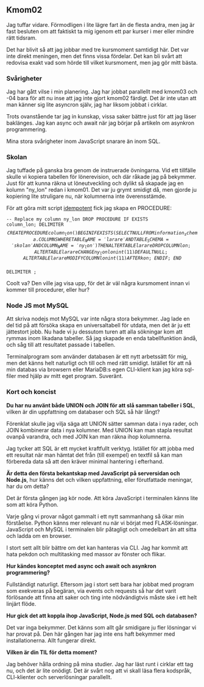 <a id="kmom02"><h2>Kmom02</h2></a>

Jag tuffar vidare. Förmodligen i lite lägre fart än de flesta andra, men jag är
fast besluten om att faktiskt ta mig igenom ett par kurser i mer eller mindre
rätt tidsram.

Det har blivit så att jag jobbar med tre kursmoment samtidigt här. Det var inte
direkt meningen, men det finns vissa fördelar. Det kan bli svårt att
redovisa exakt vad som hörde till vilket kursmoment, men jag gör mitt bästa.

### Svårigheter

Jag har gått vilse i min planering. Jag har jobbat parallellt med kmom03 och
-04 bara för att nu inse att jag inte gjort kmom02 färdigt. Det är inte utan
att man känner sig lite asyncron själv, jag har liksom jobbat i cirklar.

Trots ovanstående tar jag in kunskap, vissa saker bättre just för att jag
läser baklänges. Jag kan async och await när jag börjar på artikeln om
asynkron programmering.

Mina stora svårigheter inom JavaScript snarare än inom SQL.

### Skolan

Jag tuffade på ganska bra genom de instruerade övningarna. Vid ett tillfälle
skulle vi kopiera tabellen för lönerevision, och där råkade jag på bekymmer.
Just för att kunna räkna ut löneutveckling och dylikt så skapade jag en
kolumn "ny_lon" redan i kmom01. Det var ju grymt smidigt då, men gjorde ju
kopiering lite struligare nu, när kolumnerna inte överensstämde.

För att göra mitt script [idempotent][1] fick jag skapa en PROCEDURE:

<code>-- Replace my column ny_lon
DROP PROCEDURE IF EXISTS column_lon;
DELIMITER $$
CREATE PROCEDURE column_lon()
BEGIN
    IF EXISTS(
        SELECT NULL
        FROM information_schema.COLUMNS
        WHERE TABLE_NAME = 'larare'
        AND TABLE_SCHEMA = 'skolan'
        AND COLUMN_NAME = 'ny_lon'
    )
    THEN
        ALTER TABLE larare DROP COLUMN lon;
        ALTER TABLE larare CHANGE ny_lon lon int(11) DEFAULT NULL;
        ALTER TABLE larare MODIFY COLUMN lon int(11) AFTER kon;
    END IF;
END
$$
DELIMITER ;
</code>

Coolt va? Den ville jag visa upp, för det är väl några kursmoment innan vi
kommer till procedurer, eller hur?

### Node JS mot MySQL

Att skriva nodejs mot MySQL var inte några stora bekymmer. Jag lade en del tid
på att försöka skapa en universaltabell för utdata, men det är ju ett
jättestort jobb. Nu hade vi ju dessutom turen att alla sökningar kom att rymmas
inom likadana tabeller. Så jag skapade en enda tabellfunktion ändå, och såg
till att resultatet passade i tabellen.

Terminalprogram som använder databasen är ett nytt arbetssätt för mig, men det
känns helt naturligt och till och med rätt smidigt. Istället för att nå min
databas via browsern eller MariaDB:s egen CLI-klient kan jag köra sql-filer
med hjälp av mitt eget program. Suveränt.

### Kort och koncist

__Du har nu använt både UNION och JOIN för att slå samman tabeller i SQL__,
 vilken är din uppfattning om databaser och SQL så här långt?

Förenklat skulle jag vilja säga att UNION sätter samman data i nya rader, och
JOIN kombinerar data i nya kolumner. Med UNION kan man stapla resultat ovanpå
varandra, och med JOIN kan man räkna ihop kolumnerna.

Jag tycker att SQL är ett mycket kraftfullt verktyg. Istället för att jobba med
ett resultat när man hämtat det från (till exempel) en textfil så kan man
förbereda data så att den kräver minimal hantering i efterhand.

__Är detta den första bekantskap med JavaScript på serversidan och Node.js__,
hur känns det och vilken uppfattning, eller förutfattade meningar, har du om
detta?

Det är första gången jag kör node. Att köra JavaScript i terminalen känns lite
som att köra Python.

Varje gång vi provar något gammalt i ett nytt sammanhang så ökar min förståelse.
Python känns mer relevant nu när vi börjat med FLASK-lösningar. JavaScript och
MySQL i terminalen blir påtagligt och omedelbart än att sitta och ladda om
en browser.

I stort sett allt blir bättre om det kan hanteras via CLI. Jag har kommit att
hata pekdon och multitasking med massor av fönster och flikar.

__Hur kändes konceptet med async och await och asynkron programmering?__

Fullständigt naturligt. Eftersom jag i stort sett bara har jobbat med program
som exekveras på begäran, via events och requests så har det varit förlösande
att finna att saker och ting inte nödvändigtvis måste ske i ett helt linjärt
flöde.

__Hur gick det att koppla ihop JavaScript, Node.js med SQL och databasen?__

Det var inga bekymmer. Det känns som allt går smidigare ju fler lösningar vi har
provat på. Den här gången har jag inte ens haft bekymmer med installationerna.
Allt fungerar direkt.

__Vilken är din TIL för detta moment?__

Jag behöver hålla ordning på mina studier. Jag har läst runt i cirklar ett tag
nu, och det är lite onödigt. Det är svårt nog att vi skall läsa flera kodspråk,
CLI-klienter och serverlösningar parallellt.

[1]: https://sv.wikipedia.org/wiki/Idempotent
